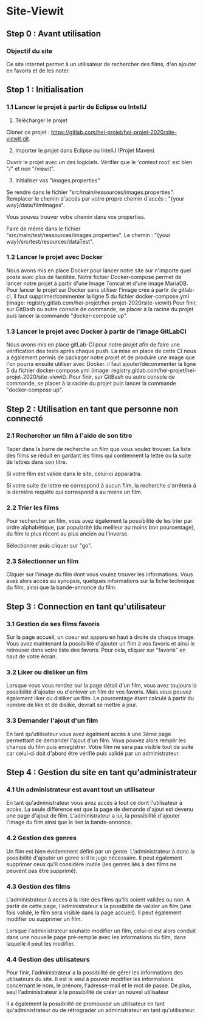 # Site-Viewit

## Step 0 : Avant utilisation

### Objectif du site

Ce site internet permet à un utilisateur de rechercher des films, d'en ajouter en favoris et de les noter.

## Step 1 : Initialisation

### 1.1 Lancer le projet à partir de Eclipse ou IntellJ

1. Télécharger le projet

Cloner ce projet : https://gitlab.com/hei-projet/hei-projet-2020/site-viewit.git.

2. Importer le projet dans Eclipse ou IntellJ (Projet Maven)

Ouvrir le projet avec un des logiciels.
Vérifier que le 'context root' est bien "/" et non "/viewit".

3. Initialiser vos "images.properties"

Se rendre dans le fichier "src/main/ressources/images.properties".
Remplacer le chemin d'accés par votre propre chemin d'accés : "{your way}/data/filmImages".

Vous pouvez trouver votre chemin dans vos properties.

Faire de même dans le fichier "src/main/test/ressources/images.properties".
Le chemin : "{your way}/src/test/resources/dataTest".

### 1.2 Lancer le projet avec Docker

Nous avons mis en place Docker pour lancer notre site sur n'importe quel poste avec plus de facilitée.
Notre fichier Docker-compose permet de lancer notre projet à partir d'une Image Tomcat et d'une image MariaDB.
Pour lancer le projet sur Docker sans utiliser l'image crée à partir de gitlab-ci,
il faut supprimer/commenter la ligne 5 du fichier docker-compose.yml (image: registry.gitlab.com/hei-projet/hei-projet-2020/site-viewit)
Pour finir, sur GitBash ou autre console de commande, se placer à la racine du projet puis lancer la commande "docker-compose up".

### 1.3 Lancer le projet avec Docker à partir de l'image GitLabCI

Nous avons mis en place gitLab-CI pour notre projet afin de faire une vérification des tests après chaque push.
La mise en place de cette CI nous a également permis de packager notre projet et de produire une image que l'on pourra ensuite utiliser avec Docker.
il faut ajouter/décommenter la ligne 5 du fichier docker-compose.yml (image: registry.gitlab.com/hei-projet/hei-projet-2020/site-viewit).
Pour finir, sur GitBash ou autre console de commande, se placer à la racine du projet puis lancer la commande "docker-compose up".


## Step 2 : Utilisation en tant que personne non connecté

### 2.1 Rechercher un film à l'aide de son titre

Taper dans la barre de recherche un film que vous voulez trouver.
La liste des films se réduit en gardant les films qui contiennent la lettre ou la suite de lettres dans son titre.

Si votre film est valide dans le site, celui-ci apparaitra.

Si votre suite de lettre ne correspond à aucun film, la recherche s'arrêtera à la dernière requête qui correspond à au moins un film.

### 2.2 Trier les films

Pour rechercher un film, vous avez également la possibilité de les trier par ordre alphabétique, par popularité (du meilleur au moins bon pourcentage),
du film le plus récent au plus ancien ou l'inverse.

Sélectionner puis cliquer sur "go".

### 2.3 Sélectionner un film

Cliquer sur l'image du film dont vous voulez trouver les informations.
Vous avez alors accès au synopsis, quelques informations sur la fiche technique du film, ainsi que la bande-annonce du film.

## Step 3 : Connection en tant qu'utilisateur

### 3.1 Gestion de ses films favoris

Sur la page accueil, un coeur est apparu en haut à droite de chaque image.
Vous avez maintenant la possibilité d'ajouter un film à vos favoris et ainsi le retrouver dans votre liste des favoris.
Pour cela, cliquer sur "favoris" en haut de votre écran.

### 3.2 Liker ou disliker un film

Lorsque vous vous rendez sur la page détail d'un film, vous avez toujours la possibilité d'ajouter ou d'enlever un film de vos favoris.
Mais vous pouvez également liker ou disliker un film.
Le pourcentage étant calculé à partir du nombre de like et de dislike, devrait se mettre à jour.

### 3.3 Demander l'ajout d'un film

En tant qu'utilisateur vous avez égalment accès à une 3ème page permettant de demander l'ajout d'un film.
Vous pouvez alors remplir les champs du film puis enregistrer.
Votre film ne sera pas visible tout de suite car celui-ci doit d'abord être vérifié puis validé par un administrateur.

## Step 4 : Gestion du site en tant qu'administrateur

### 4.1 Un administrateur est avant tout un utilisateur

En tant qu'administrateur vous avez accès à tout ce dont l'utilisateur à accès.
La seule différence est que la page de demande d'ajout est devenu une page d'ajout de film.
L'administrateur a lui, la possibilité d'ajouter l'image du film ainsi que le lien la bande-annonce.

### 4.2 Gestion des genres

Un film est bien évidemment défini par un genre.
L'administrateur à donc la possibilité d'ajouter un genre si il le juge nécessaire.
Il peut également supprimer ceux qu'il considère inutile (les genres liés à des films ne peuvent pas être supprimé).

### 4.3 Gestion des films

L'administrateur à accès à la liste des films qu'ils soient valides ou non.
A partir de cette page, l'administrateur a la possibilté de valider un film (une fois validé, le film sera visible dans la page accueil).
Il peut également modifier ou supprimer un film.

Lorsque l'administrateur souhaite modifier un film, celui-ci est alors conduit dans une nouvelle page pré-remplie avec les informations du film, dans laquelle il peut les modifier.

### 4.4 Gestion des utilisateurs

Pour finir, l'administrateur a la possibilité de gérer les informations des utilisateurs du site.
Il est le seul à pouvoir modifier les informations concernant le nom, le prénom, l'adresse-mail et le mot de passe.
De plus, seul l'administrateur à la possibilité de créer un nouvel utilisateur

Il a également la possibilité de promouvoir un utilisateur en tant qu'administrateur ou de rétrograder un administrateur en tant qu'utilisateur.
